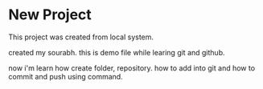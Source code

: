 # New Project

This project was created from local system.

created my sourabh. this is demo file while learing git and github. 

now i'm learn how create folder, repository. how to add into git and how to commit and push using command. 